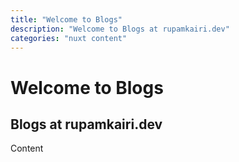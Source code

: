 ```yaml
---
title: "Welcome to Blogs"
description: "Welcome to Blogs at rupamkairi.dev"
categories: "nuxt content"
---
```


# Welcome to Blogs

## Blogs at rupamkairi.dev

Content
